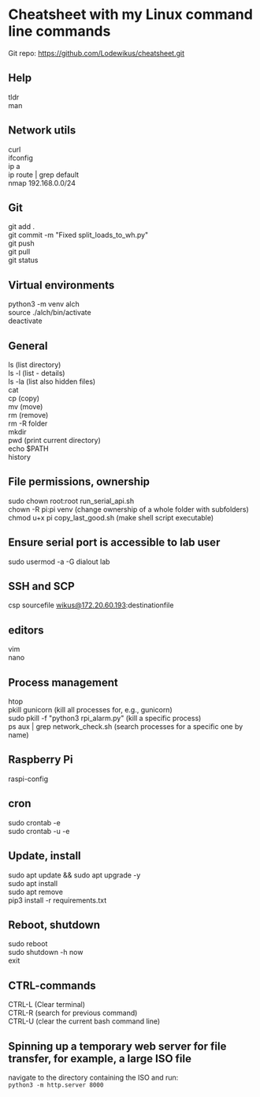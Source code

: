 # Cheatsheet with my Linux command line commands  
Git repo: https://github.com/Lodewikus/cheatsheet.git  

## Help  
tldr  
man  

## Network utils  
curl  
ifconfig  
ip a  
ip route | grep default  
nmap 192.168.0.0/24  

## Git  
git add .  
git commit -m "Fixed split_loads_to_wh.py"  
git push  
git pull  
git status  

## Virtual environments  
python3 -m venv alch  
source ./alch/bin/activate  
deactivate  

## General  
ls (list directory)  
ls -l (list - details)  
ls -la (list also hidden files)  
cat  
cp (copy)  
mv (move)  
rm (remove)  
rm -R folder  
mkdir  
pwd (print current directory)  
echo $PATH  
history  

## File permissions, ownership  
sudo chown root:root run_serial_api.sh  
chown -R pi:pi venv (change ownership of a whole folder with subfolders)  
chmod u+x pi copy_last_good.sh (make shell script executable)  

## Ensure serial port is accessible to lab user  
sudo usermod -a -G dialout lab  

## SSH and SCP  
csp sourcefile wikus@172.20.60.193:destinationfile  

## editors  
vim  
nano  

## Process management  
htop  
pkill gunicorn (kill all processes for, e.g., gunicorn)  
sudo pkill -f "python3 rpi_alarm.py" (kill a specific process)  
ps aux | grep network_check.sh (search processes for a specific one by name)  

## Raspberry Pi  
raspi-config  

## cron  
sudo crontab -e  
sudo crontab -u <user> -e  

## Update, install  
sudo apt update && sudo apt upgrade -y  
sudo apt install <program>  
sudo apt remove <program>  
pip3 install -r requirements.txt  

## Reboot, shutdown  
sudo reboot  
sudo shutdown -h now  
exit  

## CTRL-commands  
CTRL-L (Clear terminal)  
CTRL-R (search for previous command)  
CTRL-U (clear the current bash command line)  

## Spinning up a temporary web server for file transfer, for example, a large ISO file
navigate to the directory containing the ISO and run:  
`python3 -m http.server 8000`   
